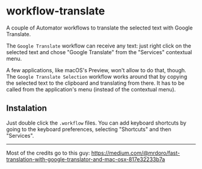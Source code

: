 
# workflow-translate

A couple of Automator workflows to translate the selected text with Google
Translate.

The `Google Translate` workflow can receive any text: just right click on the
selected text and chose "Google Translate" from the "Services" contextual
menu.

A few applications, like macOS's Preview, won't allow to do that, though.
The `Google Translate Selection` workflow works around that by copying the
selected text to the clipboard and translating from there. It has to be called
from the application's menu (instead of the contextual menu).


## Instalation

Just double click the `.workflow` files. You can add keyboard shortcuts by
going to the keyboard preferences, selecting "Shortcuts" and then "Services".

---

Most of the credits go to this guy: https://medium.com/@mrdoro/fast-translation-with-google-translator-and-mac-osx-817e32233b7a

